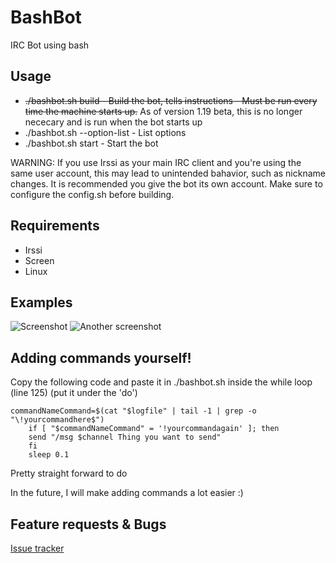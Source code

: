 # BashBot
IRC Bot using bash
## Usage
- ~~./bashbot.sh build - Build the bot, tells instructions - Must be run every time the machine starts up.~~ As of version 1.19 beta, this is no longer nececary and is run when the bot starts up
- ./bashbot.sh --option-list - List options
- ./bashbot.sh start - Start the bot

WARNING: If you use Irssi as your main IRC client and you're using the same user account, this may lead to unintended bahavior, such as nickname changes. It is recommended you give the bot its own account.
Make sure to configure the config.sh before building.
## Requirements
- Irssi
- Screen
- Linux

## Examples
![Screenshot](https://i.imgur.com/cTV4ZRW.png)
![Another screenshot](https://i.imgur.com/tQQktA5.png)

## Adding commands yourself!

Copy the following code and paste it in ./bashbot.sh inside the while loop (line 125) (put it under the 'do')

```
commandNameCommand=$(cat "$logfile" | tail -1 | grep -o "\!yourcommandhere$")
	if [ "$commandNameCommand" = '!yourcommandagain' ]; then
	send "/msg $channel Thing you want to send"
	fi
	sleep 0.1
```
Pretty straight forward to do

In the future, I will make adding commands a lot easier :)

## Feature requests & Bugs

[Issue tracker](https://github.com/MrSlimeDiamond/BashBot/issues/)
